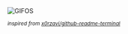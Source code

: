 <div align="justify">
<picture>
    <source media="(prefers-color-scheme: dark)" srcset="https://i.ibb.co/hJpKbVq5/output-gif.gif">
    <source media="(prefers-color-scheme: light)" srcset="https://i.ibb.co/hJpKbVq5/output-gif.gif">
    <img alt="GIFOS" src="https://i.ibb.co/hJpKbVq5/output-gif.gif">
</picture>

<sub><i>inspired from [x0rzavi/github-readme-terminal](https://github.com/x0rzavi/github-readme-terminal)</i></sub>

</div>

<!-- Image deletion URL: https://ibb.co/9kRq6WMX/9a4da51745e2f5c59fce6a2dae0d807e -->